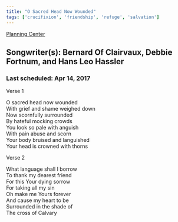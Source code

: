 ```yaml
---
title: "O Sacred Head Now Wounded"
tags: ['crucifixion', 'friendship', 'refuge', 'salvation']
---
```


[Planning Center](https://services.planningcenteronline.com/songs/13729582)

## Songwriter(s): Bernard Of Clairvaux, Debbie Fortnum, and Hans Leo Hassler
### Last scheduled: Apr 14, 2017          

Verse 1  
  
O sacred head now wounded  
With grief and shame weighed down  
Now scornfully surrounded  
By hateful mocking crowds  
You look so pale with anguish  
With pain abuse and scorn  
Your body bruised and languished  
Your head is crowned with thorns  
  
Verse 2  
  
What language shall I borrow  
To thank my dearest friend  
For this Your dying sorrow  
For taking all my sin  
Oh make me Yours forever  
And cause my heart to be  
Surrounded in the shade of  
The cross of Calvary
